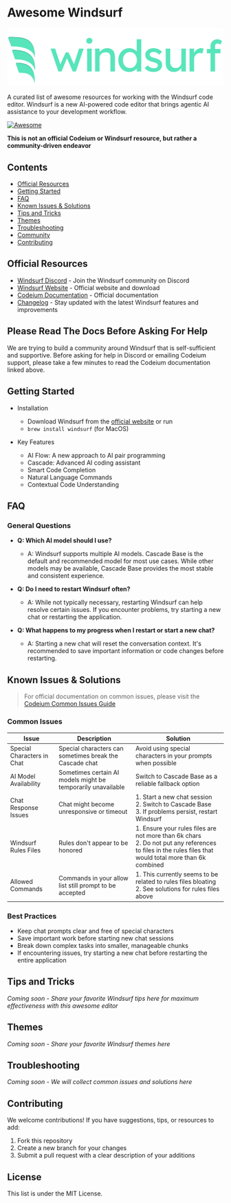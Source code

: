 # Awesome Windsurf

![alt text](windsurf_logo_wordmark.png)

A curated list of awesome resources for working with the Windsurf code editor. Windsurf is a new AI-powered code editor that brings agentic AI assistance to your development workflow.

[![Awesome](https://awesome.re/badge.svg)](https://awesome.re)

**This is not an official Codeium or Windsurf resource, but rather a community-driven endeavor**

## Contents
- [Official Resources](#official-resources)
- [Getting Started](#getting-started)
- [FAQ](#faq)
- [Known Issues & Solutions](#known-issues--solutions)
- [Tips and Tricks](#tips-and-tricks)
- [Themes](#themes)
- [Troubleshooting](#troubleshooting)
- [Community](#community)
- [Contributing](#contributing)

## Official Resources
- [Windsurf Discord](https://discord.com/invite/3XFf78nAx5) - Join the Windsurf community on Discord
- [Windsurf Website](https://www.codeium.com/windsurf) - Official website and download
- [Codeium Documentation](https://docs.codeium.com/getstarted/overview) - Official documentation
- [Changelog](https://codeium.com/changelog) - Stay updated with the latest Windsurf features and improvements

## Please Read The Docs Before Asking For Help

We are trying to build a community around Windsurf that is self-sufficient and supportive. Before asking for help in Discord or emailing Codeium support, please take a few minutes to read the Codeium documentation linked above.

## Getting Started
- Installation
  - Download Windsurf from the [official website](https://www.codeium.com/windsurf) or run
  - `brew install windsurf` (for MacOS)

- Key Features
  - AI Flow: A new approach to AI pair programming
  - Cascade: Advanced AI coding assistant
  - Smart Code Completion
  - Natural Language Commands
  - Contextual Code Understanding

## FAQ

### General Questions
- **Q: Which AI model should I use?**
  - A: Windsurf supports multiple AI models. Cascade Base is the default and recommended model for most use cases. While other models may be available, Cascade Base provides the most stable and consistent experience.

- **Q: Do I need to restart Windsurf often?**
  - A: While not typically necessary, restarting Windsurf can help resolve certain issues. If you encounter problems, try starting a new chat or restarting the application.

- **Q: What happens to my progress when I restart or start a new chat?**
  - A: Starting a new chat will reset the conversation context. It's recommended to save important information or code changes before restarting.

## Known Issues & Solutions

> For official documentation on common issues, please visit the [Codeium Common Issues Guide](https://docs.codeium.com/troubleshooting/common-issues)

### Common Issues

| Issue | Description | Solution |
|-------|-------------|----------|
| Special Characters in Chat | Special characters can sometimes break the Cascade chat | Avoid using special characters in your prompts when possible |
| AI Model Availability | Sometimes certain AI models might be temporarily unavailable | Switch to Cascade Base as a reliable fallback option |
| Chat Response Issues | Chat might become unresponsive or timeout | 1. Start a new chat session<br>2. Switch to Cascade Base<br>3. If problems persist, restart Windsurf |
| Windsurf Rules Files | Rules don't appear to be honored | 1. Ensure your rules files are not more than 6k chars<br>2. Do not put any references to files in the rules files that would total more than 6k combined |
| Allowed Commands | Commands in your allow list still prompt to be accepted | 1. This currently seems to be related to rules files bloating<br>2. See solutions for rules files above |

### Best Practices
- Keep chat prompts clear and free of special characters
- Save important work before starting new chat sessions
- Break down complex tasks into smaller, manageable chunks
- If encountering issues, try starting a new chat before restarting the entire application

## Tips and Tricks
*Coming soon - Share your favorite Windsurf tips here for maximum effectiveness with this awesome editor*

## Themes
*Coming soon - Share your favorite Windsurf themes here*

## Troubleshooting
*Coming soon - We will collect common issues and solutions here*

## Contributing
We welcome contributions! If you have suggestions, tips, or resources to add:
1. Fork this repository
2. Create a new branch for your changes
3. Submit a pull request with a clear description of your additions

## License
This list is under the MIT License.
